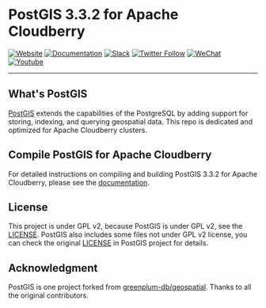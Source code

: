 # PostGIS 3.3.2 for Apache Cloudberry

[![Website](https://img.shields.io/badge/Website-eebc46)](https://cloudberry.apache.org)
[![Documentation](https://img.shields.io/badge/Documentation-acd94a)](https://cloudberry.apache.org/docs)
[![Slack](https://img.shields.io/badge/Join_Slack-6a32c9)](https://inviter.co/apache-cloudberry)
[![Twitter Follow](https://img.shields.io/twitter/follow/ASFCloudberry)](https://twitter.com/ASFCloudberry)
[![WeChat](https://img.shields.io/badge/WeChat-eebc46)](https://cloudberry.apache.org/community/wechat)
[![Youtube](https://img.shields.io/badge/Youtube-gebc46)](https://youtube.com/@ApacheCloudberry)

---

## What's PostGIS

[PostGIS](https://postgis.net/) extends the capabilities of the PostgreSQL by adding support for storing, indexing, and querying geospatial data. This repo is dedicated and optimized for Apache Cloudberry clusters.

## Compile PostGIS for Apache Cloudberry

For detailed instructions on compiling and building PostGIS 3.3.2 for Apache Cloudberry, please see the [documentation](https://cloudberry.apache.org/docs/advanced-analytics/postgis).

## License

This project is under GPL v2, because PostGIS is under GPL v2, see the [LICENSE](./LICENSE). PostGIS also includes some files not
under GPL v2 license, you can check the original [LICENSE](./postgis/build/postgis-3.3.2/LICENSE.TXT) in PostGIS
project for details.

## Acknowledgment

PostGIS is one project forked from [greenplum-db/geospatial](https://github.com/greenplum-db/geospatial/). Thanks to all the original contributors.
